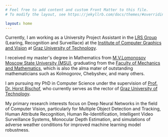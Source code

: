 ```yaml
---
# Feel free to add content and custom Front Matter to this file.
# To modify the layout, see https://jekyllrb.com/docs/themes/#overriding-theme-defaults

layout: home
---
```

Currently, I am working as a University Project Assistant in the [LRS Group](https://www.tugraz.at/institute/icg/research/team-bischof/learning-recognition-surveillance) (Learing, Recognition and Surveillace)
at the [Institute of Computer Graphics and Vision](https://www.tugraz.at/institute/icg/home) 
at [Graz University of Technology](https://en.wikipedia.org/wiki/Graz_University_of_Technology). 

I received my master's degree in Mathematics from [M.V.Lomonosov Moscow State University
(MSU)](https://en.wikipedia.org/wiki/Moscow_State_University), graduating from the [Faculty of Mechanics and Mathematics](https://en.wikipedia.org/wiki/MSU_Faculty_of_Mechanics_and_Mathematics),
which is also the alma mater of outstanding mathematicians such as Kolmogorov, Chebyshev, and many others.

I am pursuing my PhD in Computer Science under the supervision of [Prof. Dr. Horst Bischof](https://en.wikipedia.org/wiki/Horst_Bischof),
who currently serves as the rector of [Graz University of Technology](https://en.wikipedia.org/wiki/Graz_University_of_Technology).  

My primary research interests focus on Deep Neural Networks 
in the field of Computer Vision, particularly for Multiple Object Detection and Tracking, 
Human Attribute Recognition, Human Re-Identification, Intelligent Video Surveillance Systems, 
Monocular Depth Estimation, and simulations of adverse weather conditions for improved machine learning model robustness.